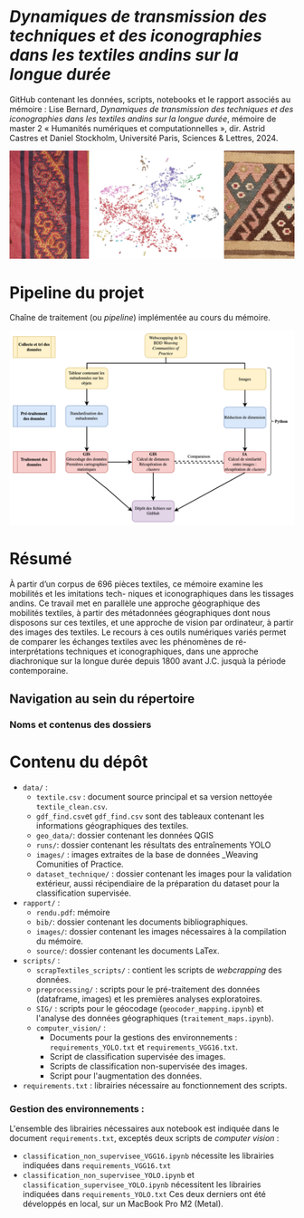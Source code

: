 
# _Dynamiques de transmission des techniques et des iconographies dans les textiles andins sur la longue durée_

GitHub contenant les données, scripts, notebooks et le rapport associés au mémoire : Lise Bernard, _Dynamiques de transmission des techniques et des iconographies dans les textiles andins sur la longue durée_, mémoire de master 2 « Humanités numériques et computationnelles », dir. Astrid Castres et Daniel Stockholm, Université Paris, Sciences & Lettres, 2024.

<p align="center">
  <img src="rapport/images/bande.jpg">
</p>

# __Pipeline du projet__

Chaîne de traitement (ou _pipeline_) implémentée au cours du mémoire.

<p align="center">
  <img src="rapport/images/pipelineM2.jpg">
</p>

# __Résumé__

À partir d’un corpus de 696 pièces textiles, ce mémoire examine les mobilités et les imitations tech- niques et iconographiques dans les tissages andins. Ce travail met en parallèle une approche géographique des mobilités textiles, à partir des métadonnées géographiques dont nous disposons sur ces textiles, et une approche de vision par ordinateur, à partir des images des textiles. Le recours à ces outils numériques variés permet de comparer les échanges textiles avec les phénomènes de ré-interprétations techniques et iconographiques, dans une approche diachronique sur la longue durée depuis 1800 avant J.C. jusquà la période contemporaine.


## __Navigation au sein du répertoire__

### Noms et contenus des dossiers

# Contenu du dépôt
- `data/` : 
  - `textile.csv` : document source principal et sa version nettoyée  `textile_clean.csv`.
  - `gdf_find.csv`et `gdf_find.csv` sont des tableaux contenant les informations géographiques des textiles.
  - `geo_data/`: dossier contenant les données QGIS
  - `runs/`: dossier contenant les résultats des entraînements YOLO
  - `images/` : images extraites de la base de données _Weaving Comunities of Practice.
  - `dataset_technique/` : dossier contenant les images pour la validation extérieur, aussi récipendiaire de la préparation du dataset pour la classification supervisée.
- `rapport/` : 
  - `rendu.pdf`: mémoire
  - `bib/`: dossier contenant les documents bibliographiques.
  - `images/`: dossier contenant les images nécessaires à la compilation du mémoire.
  - `source/`: dossier contenant les documents LaTex.
- `scripts/` :
  - `scrapTextiles_scripts/` : contient les scripts de _webcrapping_ des données.
  - `preprocessing/` : scripts pour le pré-traitement des données (dataframe, images) et les premières analyses exploratoires.
  - `SIG/` : scripts pour le géocodage (`geocoder_mapping.ipynb`) et l'analyse des données géographiques (`traitement_maps.ipynb`).
  - `computer_vision/` : 
    - Documents pour la gestions des environnements : `requirements_YOLO.txt` et `requirements_VGG16.txt`.
    - Script de classification supervisée des images.
    - Scripts de classification non-supervisée des images.
    - Script pour l'augmentation des données.
- `requirements.txt` : librairies nécessaire au fonctionnement des scripts.



### Gestion des environnements : 
L'ensemble des librairies nécessaires aux notebook est indiquée dans le document `requirements.txt`, exceptés deux scripts de _computer vision_ : 
- `classification_non_supervisee_VGG16.ipynb` nécessite les librairies indiquées dans `requirements_VGG16.txt`
- `classification_non_supervisee_YOLO.ipynb` et `classification_supervisee_YOLO.ipynb` nécessitent les librairies indiquées dans `requirements_YOLO.txt`
Ces deux derniers ont été développés en local, sur un MacBook Pro M2 (Metal).